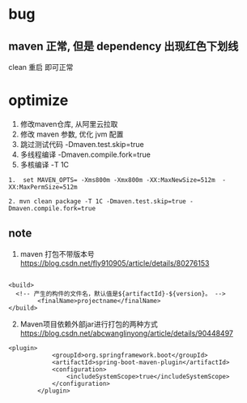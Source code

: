 # bug

## maven 正常, 但是 dependency 出现红色下划线
 clean 重启 即可正常

# optimize 

1. 修改maven仓库, 从阿里云拉取
2. 修改 maven 参数, 优化 jvm 配置
3. 跳过测试代码  -Dmaven.test.skip=true 
4. 多线程编译 -Dmaven.compile.fork=true
5. 多核编译 -T 1C

```
1.  set MAVEN_OPTS= -Xms800m -Xmx800m -XX:MaxNewSize=512m  -XX:MaxPermSize=512m
  
2. mvn clean package -T 1C -Dmaven.test.skip=true -Dmaven.compile.fork=true
```

## note

1. maven 打包不带版本号
https://blog.csdn.net/fly910905/article/details/80276153
```

<build>
  <!-- 产生的构件的文件名，默认值是${artifactId}-${version}。 -->  
        <finalName>projectname</finalName>
</build>

```

2. Maven项目依赖外部jar进行打包的两种方式
https://blog.csdn.net/abcwanglinyong/article/details/90448497
```
<plugin>
            <groupId>org.springframework.boot</groupId>
            <artifactId>spring-boot-maven-plugin</artifactId>
            <configuration>
                <includeSystemScope>true</includeSystemScope>
            </configuration>
        </plugin>
```







